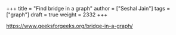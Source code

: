 +++
title = "Find bridge in a graph"
author = ["Seshal Jain"]
tags = ["graph"]
draft = true
weight = 2332
+++

<https://www.geeksforgeeks.org/bridge-in-a-graph/>
